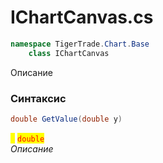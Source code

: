 
# IChartCanvas.cs
```csharp
namespace TigerTrade.Chart.Base  
    class IChartCanvas
```

Описание

### Синтаксис
```csharp
double GetValue(double y)
```

<mark style="color:yellow;">**`y`**</mark> <mark style="color:red;">`double`</mark>  
 *Описание*  
  

                    
                    